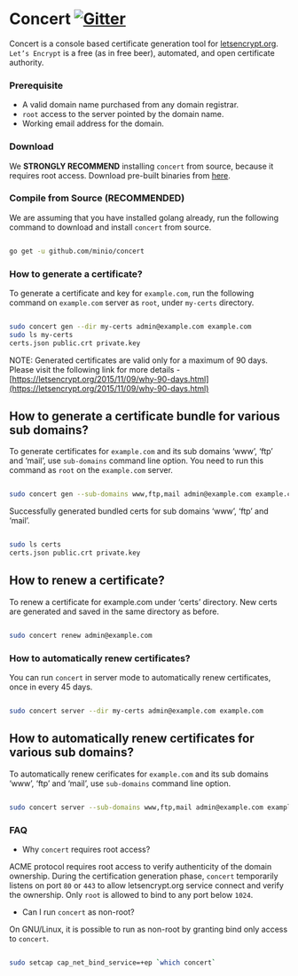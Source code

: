 # Concert [![Gitter](https://badges.gitter.im/Join%20Chat.svg)](https://gitter.im/Minio/minio?utm_source=badge&utm_medium=badge&utm_campaign=pr-badge&utm_content=badge)

Concert is a console based certificate generation tool for [letsencrypt.org](https://letsencrypt.org/). `Let’s Encrypt` is a free (as in free beer), automated, and open certificate authority.

### Prerequisite

* A valid domain name purchased from any domain registrar.
* `root` access to the server pointed by the domain name.
* Working email address for the domain.

### Download

We **STRONGLY RECOMMEND** installing `concert` from source, because it requires root access. Download pre-built binaries from [here](https://github.com/minio/concert/releases).

### Compile from Source (RECOMMENDED)

We are assuming that you have installed golang already, run the following command to download and install `concert` from source.

```sh

go get -u github.com/minio/concert

```

### How to generate a certificate?

To generate a certificate and key for `example.com`, run the following command on `example.com` server as `root`, under `my-certs` directory.

```sh

sudo concert gen --dir my-certs admin@example.com example.com
sudo ls my-certs
certs.json public.crt private.key

```

NOTE: Generated certificates are valid only for a maximum of 90 days. Please visit the following link for more details - [https://letsencrypt.org/2015/11/09/why-90-days.html](https://letsencrypt.org/2015/11/09/why-90-days.html)

## How to generate a certificate bundle for various sub domains?

To generate certificates for `example.com` and its sub domains ‘www’, ‘ftp’ and ‘mail’, use `sub-domains` command line option. You need to run this command as `root` on the `example.com` server.

```sh

sudo concert gen --sub-domains www,ftp,mail admin@example.com example.com

```

Successfully generated bundled certs for sub domains ‘www’, ‘ftp’ and ‘mail’.

```bash

sudo ls certs
certs.json public.crt private.key

```

## How to renew a certificate?

To renew a certificate for example.com under ‘certs’ directory. New certs are generated and saved in the same directory as before.

```sh

sudo concert renew admin@example.com

```

### How to automatically renew certificates?

You can run `concert` in server mode to automatically renew certificates, once in every 45 days.

```sh

sudo concert server --dir my-certs admin@example.com example.com

```

## How to automatically renew certificates for various sub domains?

To automatically renew cerificates for `example.com` and its sub domains ‘www’, ‘ftp’ and ‘mail’, use `sub-domains` command line option.

```sh

sudo concert server --sub-domains www,ftp,mail admin@example.com example.com

```

### FAQ

* Why `concert` requires root access?

ACME protocol requires root access to verify authenticity of the domain ownership. During the certification generation phase, `concert` temporarily listens on port `80` or `443` to allow letsencrypt.org service connect and verify the ownership. Only `root` is allowed to bind to any port below `1024`.

* Can I run `concert` as non-root?

On GNU/Linux, it is possible to run as non-root by granting bind only access to  `concert`.

```sh

sudo setcap cap_net_bind_service=+ep `which concert`

```
